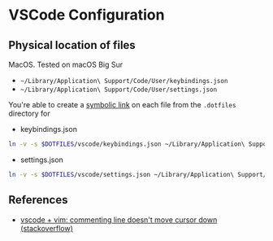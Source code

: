 # VSCode Configuration

## Physical location of files

MacOS. Tested on macOS Big Sur

- `~/Library/Application\ Support/Code/User/keybindings.json`
- `~/Library/Application\ Support/Code/User/settings.json`

You're able to create a [symbolic link](https://ru.wikipedia.org/wiki/Ln_(Unix)) on each file from the `.dotfiles` directory for

- keybindings.json

```bash
ln -v -s $DOTFILES/vscode/keybindings.json ~/Library/Application\ Support/Code/User/keybindings.json
```

- settings.json

```bash
ln -v -s $DOTFILES/vscode/settings.json ~/Library/Application\ Support/Code/User/settings.json
```

## References

- [vscode + vim: commenting line doesn't move cursor down (stackoverflow)](https://stackoverflow.com/questions/52406245/vscode-vim-commenting-line-doesnt-move-cursor-down/67149695#67149695)